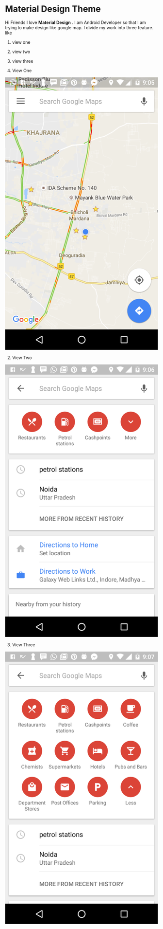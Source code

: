 
# Material Design Theme


Hi Friends I love  **Material Design** . I am Android Developer so that I am trying to make design like google map.
I divide my work into three feature. like 

1. view one 
2. view two 
3. view three



1. View One

![View One](device-2016-09-17-210546.png)



2. View Two

![View Two](device-2016-09-17-210654.png)


3. View Three 

![View Three](device-2016-09-17-210735.png)










